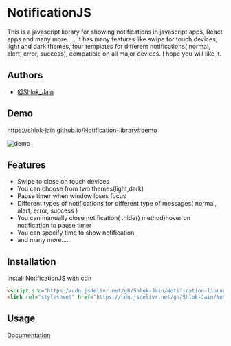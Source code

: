 
# NotificationJS

This is a javascript library for showing notifications in javascript apps, React apps and many more..... It has many features like swipe for touch devices, light and dark themes, four templates for different notifications( normal, alert, error, success), compatible on all major devices. I hope you will like it.




## Authors

- [@Shlok_Jain](https://www.github.com/Shlok-Jain)


## Demo

https://shlok-jain.github.io/Notification-library#demo

![demo](https://i.postimg.cc/qgHzTXSW/Screenshot-2023-03-03-180536.png)


## Features

- Swipe to close on touch devices
- You can choose from two themes(light,dark)
- Pause timer when window loses focus
- Different types of notifications for different type of messages( normal, alert, error, success )
- You can manually close notification( .hide() method)hover on notification to pause timer
- You can specify time to show notification
- and many more.....

## Installation

Install NotificationJS with cdn

```html
<script src="https://cdn.jsdelivr.net/gh/Shlok-Jain/Notification-library@latest/index.js"></script>
<link rel="stylesheet" href="https://cdn.jsdelivr.net/gh/Shlok-Jain/Notification-library@latest/index.css">
```
    
## Usage

[Documentation](https://shlok-jain.github.io/Notification-library/#usage)

